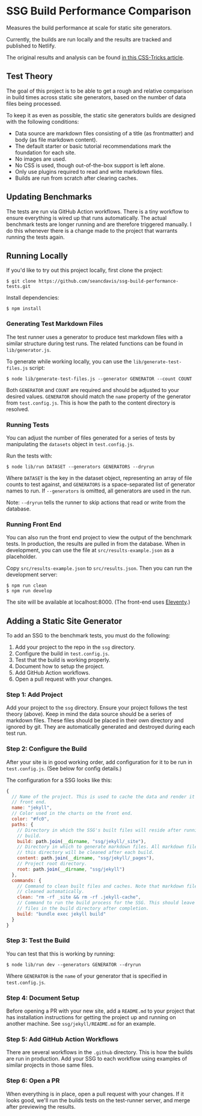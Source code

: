 # SSG Build Performance Comparison

Measures the build performance at scale for static site generators.

Currently, the builds are run locally and the results are tracked and published to Netlify.

The original results and analysis can be found [in this CSS-Tricks article](https://css-tricks.com/comparing-static-site-generator-build-times/).

## Test Theory

The goal of this project is to be able to get a rough and relative comparison in build times across static site generators, based on the number of data files being processed.

To keep it as even as possible, the static site generators builds are designed with the following conditions:

- Data source are markdown files consisting of a title (as frontmatter) and body (as file markdown content).
- The default starter or basic tutorial recommendations mark the foundation for each site.
- No images are used.
- No CSS is used, though out-of-the-box support is left alone.
- Only use plugins required to read and write markdown files.
- Builds are run from scratch after clearing caches.

## Updating Benchmarks

The tests are run via GitHub Action workflows. There is a tiny workflow to ensure everything is wired up that runs automatically. The actual benchmark tests are longer running and are therefore triggered manually. I do this whenever there is a change made to the project that warrants running the tests again.

## Running Locally

If you'd like to try out this project locally, first clone the project:

    $ git clone https://github.com/seancdavis/ssg-build-performance-tests.git

Install dependencies:

    $ npm install

### Generating Test Markdown Files

The test runner uses a generator to produce test markdown files with a similar structure during test runs. The related functions can be found in `lib/generator.js`.

To generate while working locally, you can use the `lib/generate-test-files.js` script:

    $ node lib/generate-test-files.js --generator GENERATOR --count COUNT

Both `GENERATOR` and `COUNT` are required and should be adjusted to your desired values. `GENERATOR` should match the `name` property of the generator from `test.config.js`. This is how the path to the content directory is resolved.

### Running Tests

You can adjust the number of files generated for a series of tests by manipulating the `datasets` object in `test.config.js`.

Run the tests with:

    $ node lib/run DATASET --generators GENERATORS --dryrun

Where `DATASET` is the key in the dataset object, representing an array of file counts to test against, and `GENERATORS` is a space-separated list of generator names to run. If `--generators` is omitted, all generators are used in the run.

Note: `--dryrun` tells the runner to skip actions that read or write from the database.

### Running Front End

You can also run the front end project to view the output of the benchmark tests. In production, the results are pulled in from the database. When in development, you can use the file at `src/results-example.json` as a placeholder.

Copy `src/results-example.json` to `src/results.json`. Then you can run the development server:

    $ npm run clean
    $ npm run develop

The site will be available at localhost:8000. (The front-end uses [Eleventy](https://www.11ty.dev/).)

## Adding a Static Site Generator

To add an SSG to the benchmark tests, you must do the following:

1. Add your project to the repo in the `ssg` directory.
2. Configure the build in `test.config.js`.
3. Test that the build is working properly.
4. Document how to setup the project.
5. Add GitHub Action workflows.
6. Open a pull request with your changes.

### Step 1: Add Project

Add your project to the `ssg` directory. Ensure your project follows the test theory (above). Keep in mind the data source should be a series of markdown files. These files should be placed in their own directory and ignored by git. They are automatically generated and destroyed during each test run.

### Step 2: Configure the Build

After your site is in good working order, add configuration for it to be run in `test.config.js`. (See below for config details.)

The configuration for a SSG looks like this:

```js
{
  // Name of the project. This is used to cache the data and render it on the
  // front end.
  name: "jekyll",
  // Color used in the charts on the front end.
  color: "#fc0",
  paths: {
    // Directory in which the SSG's built files will reside after running a
    // build.
    build: path.join(__dirname, "ssg/jekyll/_site"),
    // Directory in which to generate markdown files. All markdown files in
    // this directory will be cleaned after each build.
    content: path.join(__dirname, "ssg/jekyll/_pages"),
    // Project root directory.
    root: path.join(__dirname, "ssg/jekyll")
  },
  commands: {
    // Command to clean built files and caches. Note that markdown files are
    // cleaned automatically.
    clean: "rm -rf _site && rm -rf .jekyll-cache",
    // Command to run the build process for the SSG. This should leave HTML
    // files in the build directory after completion.
    build: "bundle exec jekyll build"
  }
}
```

### Step 3: Test the Build

You can test that this is working by running:

    $ node lib/run dev --generators GENERATOR --dryrun

Where `GENERATOR` is the `name` of your generator that is specified in `test.config.js`.

### Step 4: Document Setup

Before opening a PR with your new site, add a `README.md` to your project that has installation instructions for getting the project up and running on another machine. See `ssg/jekyll/README.md` for an example.

### Step 5: Add GitHub Action Workflows

There are several workflows in the `.github` directory. This is how the builds are run in production. Add your SSG to each workflow using examples of similar projects in those same files.

### Step 6: Open a PR

When everything is in place, open a pull request with your changes. If it looks good, we'll run the builds tests on the test-runner server, and merge after previewing the results.
